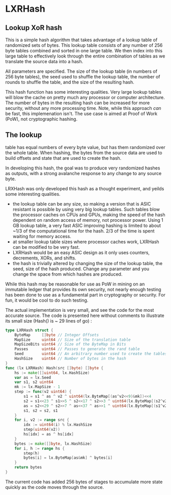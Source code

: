 # LXRHash
Lookup XoR hash
---------
This is a simple hash algorithm that takes advantage of a lookup table of randomized sets of bytes.  This lookup table 
consists of any number of 256 byte tables combined and sorted in one large table.  We then index into this large 
table to effectively look through the entire combination of tables as we translate the source data into a hash.

All parameters are specified.  The size of the lookup table (in numbers of 256 byte tables), the seed used to shuffle
the lookup table, the number of rounds to shuffle the table, and the size of the resulting hash.

This hash function has some interesting qualities.  Very large lookup tables will blow the cache on pretty much any 
processor or computer architecture. The number of bytes in the resulting hash can be increased for more security, 
without any more processing time.  Note, while this approach *can* be fast, this implemenation isn't.  The use case 
is aimed at Proof of Work (PoW), not cryptographic hashing.
  
The lookup 
-------
table has equal numbers of every byte value, but has them randomized over the whole table.  When hashing, the bytes from 
the source data are used to build offsets and state that are used to create the hash.

In developing this hash, the goal was to produce very randomized hashes as outputs, with a strong avalanche response to 
any change to any source byte.

LRXHash was only developed this hash as a thought experiment, and yeilds some interesting qualities.

* the lookup table can be any size, so making a version that is ASIC resistant is possible by using very big lookup tables.  Such tables blow the processor caches on CPUs and GPUs, making the speed of the hash dependent on random access of memory, not processor power.  Using 1 GB lookup table, a very fast ASIC improving hashing is limited to about ~1/3 of the computational time for the hash.  2/3 of the time is spent waiting for memory access.  
* at smaller lookup table sizes where processor caches work, LXRHash can be modified to be very fast.
* LXRHash would be an easy ASIC design as it only uses counters, decrements, XORs, and shifts. 
* the hash is trivially altered by changing the size of the lookup table, the seed, size of the hash produced. Change any parameter and you change the space from which hashes are produced.

While this hash may be reasonable for use as PoW in mining on an immutable ledger that provides its own security, 
not nearly enough testing has been done to use as a fundamental part in cryptography or security.  For fun, it 
would be cool to do such testing.

The actual implementation is very small, and see the code for the most accurate source. The code is presented here without comments to illustrate its small size (Hash() is ~ 29 lines of go) :
```go
type LXRHash struct {
	ByteMap     []byte // Integer Offsets
	MapSize     uint64 // Size of the translation table
	MapSizeBits uint64 // Size of the ByteMap in Bits
	Passes      uint64 // Passes to generate the rand table
	Seed        uint64 // An arbitrary number used to create the tables.
	HashSize    uint64 // Number of bytes in the hash
}
func (lx LXRHash) Hash(src []byte) []byte {
	hs := make([]uint64, lx.HashSize) 
	var as = lx.Seed
	var s1, s2 uint64
	mk := lx.MapSize - 1
	step := func(v2 uint64) {
		s1 = s1 ^ as ^ v2 ^ uint64(lx.ByteMap[(as^v2<<9)&mk])<<4
		s2 = s1<<23 ^ s1>>5 ^ s2<<17 ^ s2>>3 ^ uint64(lx.ByteMap[(s2^v2<<9)&mk])<<11
		as = s2<<29 ^ s2>>7 ^ as<<37 ^ as>>1 ^ uint64(lx.ByteMap[(s1^v2<<9)&mk])<<13
		s1, s2 = s2, s1
	}
	for i, v2 := range src {
		idx := uint64(i) % lx.HashSize
		step(uint64(v2))
		hs[idx] = as ^ hs[idx]
	}
	bytes := make([]byte, lx.HashSize)
	for i, h := range hs {
		step(h)
		bytes[i] = lx.ByteMap[as&mk] ^ bytes[i]
	}
	return bytes
}
```

The current code has added 256 bytes of stages to accumulate more state quickly as the code moves through the source.  